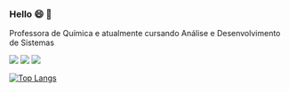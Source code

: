 ### Hello 😄 👋

<!--
**LiniiS/LiniiS** is a ✨ _special_ ✨ repository because its `README.md` (this file) appears on your GitHub profile.

Here are some ideas to get you started:

- 🔭 I’m currently working on ...
- 🌱 I’m currently learning ...
- 👯 I’m looking to collaborate on ...
- 🤔 I’m looking for help with ...
- 💬 Ask me about ...
- 📫 How to reach me: ...
- 😄 Pronouns: ...
- ⚡ Fun fact: ...
-->
Professora de Química e atualmente cursando Análise e Desenvolvimento de Sistemas


[<img src="https://img.shields.io/badge/twitter-%231DA1F2.svg?&style=for-the-badge&logo=twitter&logoColor=white" />](https://twitter.com/linii_s)
[<img src="https://img.shields.io/badge/linkedin-%230077B5.svg?&style=for-the-badge&logo=linkedin&logoColor=white" />](https://www.linkedin.com/in/alinests/) 
[<img src = "https://img.shields.io/badge/Reddit-FF4500?style=for-the-badge&logo=reddit&logoColor=white">](https://www.reddit.com/user/_LiniiS)

[![Top Langs](https://github-readme-stats.vercel.app/api/top-langs/?username=liniis&layout=compact)](https://github.com/LiniiS/github-readme-stats)

